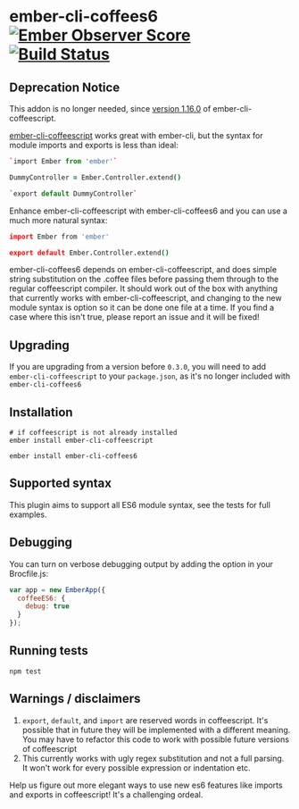 # ember-cli-coffees6 [![Ember Observer Score](http://emberobserver.com/badges/ember-cli-coffees6.svg)](http://emberobserver.com/addons/ember-cli-coffees6) [![Build Status](https://travis-ci.org/alexspeller/ember-cli-coffees6.svg?branch=master)](https://travis-ci.org/alexspeller/ember-cli-coffees6)


## Deprecation Notice

This addon is no longer needed, since [version 1.16.0](https://github.com/kimroen/ember-cli-coffeescript/releases/tag/v1.16.0) of ember-cli-coffeescript.


[ember-cli-coffeescript](https://github.com/kimroen/ember-cli-coffeescript) works great with ember-cli, but the syntax for module imports and exports is less than ideal:

```coffee
`import Ember from 'ember'`

DummyController = Ember.Controller.extend()

`export default DummyController`
```

Enhance ember-cli-coffeescript with ember-cli-coffees6 and you can use a much more natural syntax:

```coffee
import Ember from 'ember'

export default Ember.Controller.extend()
```

ember-cli-coffees6 depends on ember-cli-coffeescript, and does simple string substitution on the .coffee files before passing them through to the regular coffeescript compiler. It should work out of the box with anything that currently works with ember-cli-coffeescript, and changing to the new module syntax is option so it can be done one file at a time. If you find a case where this isn't true, please report an issue and it will be fixed!

## Upgrading

If you are upgrading from a version before `0.3.0`, you will need to add `ember-cli-coffeescript` to your `package.json`, as it's no longer included with `ember-cli-coffees6`

## Installation

```
# if coffeescript is not already installed
ember install ember-cli-coffeescript

ember install ember-cli-coffees6
```

## Supported syntax

This plugin aims to support all ES6 module syntax, see the tests for full examples.

## Debugging

You can turn on verbose debugging output by adding the option in your Brocfile.js:

```javascript
var app = new EmberApp({
  coffeeES6: {
    debug: true
  }
});
```

## Running tests

`npm test`

## Warnings / disclaimers

1. `export`, `default`, and `import` are reserved words in coffeescript. It's possible that in future they will be implemented with a different meaning. You may have to refactor this code to work with possible future versions of coffeescript
2. This currently works with ugly regex substitution and not a full parsing. It won't work for every possible expression or indentation etc.

Help us figure out more elegant ways to use new es6 features like imports and exports in coffeescript! It's a challenging ordeal.
